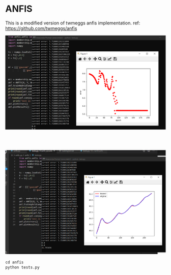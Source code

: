 ANFIS
======

This is a modified version of twmeggs anfis implementation.
ref: https://github.com/twmeggs/anfis

![anfis_apoch_vs_error](short_logs/anfis_apoch_vs_error.PNG)

<br></br>

![anfis_trained_vs_originated](short_logs/anfis_trained_vs_originated.PNG)

```
cd anfis
python tests.py
```
